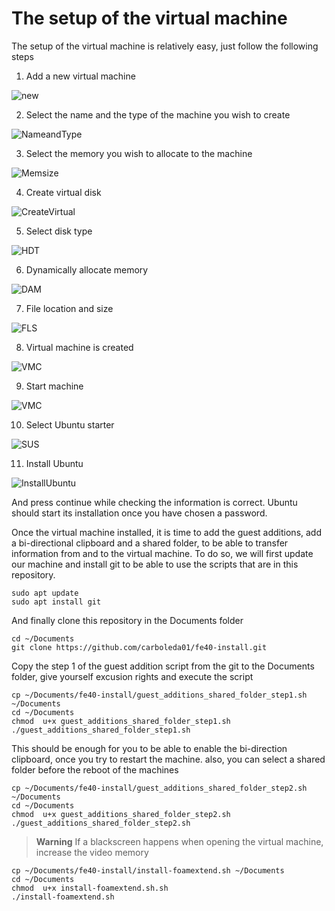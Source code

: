 # The setup of the virtual machine
The setup of the virtual machine is relatively easy, just follow the following steps

1. Add a new virtual machine

![new](./images/1.New.png)

2. Select the name and the type of the machine you wish to create

![NameandType](./images/2.Name_and_type.png)

3. Select the memory you wish to allocate to the machine

![Memsize](./images/3.Select_memory.png)

4. Create virtual disk

![CreateVirtual](./images/4.Createvirtual.png)

5. Select disk type

![HDT](./images/5.harddisktype.png)

6. Dynamically allocate memory

![DAM](./images/6.dynamicallyallocated.png)

7. File location and size

![FLS](./images/7.filelocationandsize.png )

8. Virtual machine is created

![VMC](./images/8.createdmachine.png)

9. Start machine

![VMC](./images/9.startmachine.png)

10. Select Ubuntu starter

![SUS](./images/10.select_ubuntustarter.png)

11. Install Ubuntu

![InstallUbuntu](./images/11.installUbuntu.png)

And press continue while checking the information is correct. Ubuntu should start its installation once you have chosen a password.

Once the virtual machine installed, it is time to add the guest additions, add a bi-directional clipboard and a shared folder, to be able to transfer information from and to the virtual machine. 
To do so, we will first update our machine and install git to be able to use the scripts that are in this repository.

```
sudo apt update
sudo apt install git
```
And finally clone this repository in the Documents folder

```
cd ~/Documents
git clone https://github.com/carboleda01/fe40-install.git
```

Copy the step 1 of the guest addition script from the git to the Documents folder, give yourself excusion rights and execute the script

```
cp ~/Documents/fe40-install/guest_additions_shared_folder_step1.sh ~/Documents
cd ~/Documents
chmod  u+x guest_additions_shared_folder_step1.sh
./guest_additions_shared_folder_step1.sh
```
This should be enough for you to be able to enable the bi-direction clipboard, once you try to restart the machine.
also, you can select a shared folder before the reboot of the machines


```
cp ~/Documents/fe40-install/guest_additions_shared_folder_step2.sh ~/Documents
cd ~/Documents
chmod  u+x guest_additions_shared_folder_step2.sh
./guest_additions_shared_folder_step2.sh
```

> **Warning**
> If a blackscreen happens when opening the virtual machine, increase the video memory

```
cp ~/Documents/fe40-install/install-foamextend.sh ~/Documents
cd ~/Documents
chmod  u+x install-foamextend.sh.sh
./install-foamextend.sh
```
